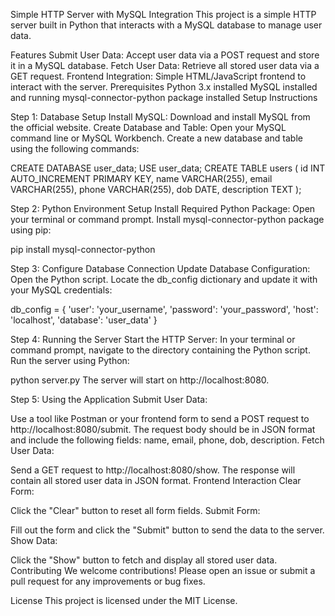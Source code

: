 Simple HTTP Server with MySQL Integration
This project is a simple HTTP server built in Python that interacts with a MySQL database to manage user data.

Features
Submit User Data: Accept user data via a POST request and store it in a MySQL database.
Fetch User Data: Retrieve all stored user data via a GET request.
Frontend Integration: Simple HTML/JavaScript frontend to interact with the server.
Prerequisites
Python 3.x installed
MySQL installed and running
mysql-connector-python package installed
Setup Instructions

Step 1: Database Setup
Install MySQL:
Download and install MySQL from the official website.
Create Database and Table:
Open your MySQL command line or MySQL Workbench.
Create a new database and table using the following commands:

CREATE DATABASE user_data;
USE user_data;
CREATE TABLE users (
    id INT AUTO_INCREMENT PRIMARY KEY,
    name VARCHAR(255),
    email VARCHAR(255),
    phone VARCHAR(255),
    dob DATE,
    description TEXT
);

Step 2: Python Environment Setup
Install Required Python Package:
Open your terminal or command prompt.
Install mysql-connector-python package using pip:

pip install mysql-connector-python

Step 3: Configure Database Connection
Update Database Configuration:
Open the Python script.
Locate the db_config dictionary and update it with your MySQL credentials:


db_config = {
    'user': 'your_username',
    'password': 'your_password',
    'host': 'localhost',
    'database': 'user_data'
}

Step 4: Running the Server
Start the HTTP Server:
In your terminal or command prompt, navigate to the directory containing the Python script.
Run the server using Python:

python server.py
The server will start on http://localhost:8080.

Step 5: Using the Application
Submit User Data:

Use a tool like Postman or your frontend form to send a POST request to http://localhost:8080/submit.
The request body should be in JSON format and include the following fields: name, email, phone, dob, description.
Fetch User Data:

Send a GET request to http://localhost:8080/show.
The response will contain all stored user data in JSON format.
Frontend Interaction
Clear Form:

Click the "Clear" button to reset all form fields.
Submit Form:

Fill out the form and click the "Submit" button to send the data to the server.
Show Data:

Click the "Show" button to fetch and display all stored user data.
Contributing
We welcome contributions! Please open an issue or submit a pull request for any improvements or bug fixes.

License
This project is licensed under the MIT License.
